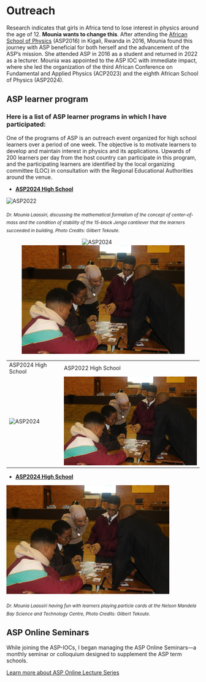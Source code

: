 # Outreach
Research indicates that girls in Africa tend to lose interest in physics around the age of 12. **Mounia wants to change this**. After attending the
[African School of Physics](https://africanschoolofphysics.org) (ASP2016) in Kigali, Rwanda in 2016, Mounia found this journey with ASP beneficial for both herself 
and the advancement of the ASP’s mission. She attended ASP in 2016 as a student and returned in 2022 as a lecturer. 
Mounia was appointed to the ASP IOC with immediate impact, where she led the organization of the third African Conference on Fundamental and Applied Physics (ACP2023)
and the eighth African School of Physics (ASP2024).

## ASP learner program
### Here is a list of ASP learner programs in which I have participated:
One of the programs of ASP is an outreach event organized for high school learners over a period of one week. 
The objective is to motivate learners to develop and maintain interest in physics and its applications. 
Upwards of 200 learners per day from the host country can participate in this program, and the participating 
learners are identified by the local organizing committee (LOC) in consultation with the Regional Educational Authorities around the venue.

- **[ASP2024 High School](https://indico.cern.ch/event/1393743/)** <br /> 

<img style="" width="425" alt="ASP2022" title="ASP2022" src="ASP2024.jpg">

<sub>*Dr. Mounia Laassiri, discussing the mathematical formalism of the concept of center-of-mass and the condition of stability of the 15-block Jenga cantilever that the learners succeeded in building, Photo Credits: Gilbert Tekoute.*</sub>

<p align="center">
  <img alt="ASP2024" src="ASP2024.jpg" width="425">
&nbsp; &nbsp; &nbsp; &nbsp;
  <img alt="ASP2022" src="ASP2022.JPG" width="425">
</p>

<table>
  <tr>
    <td>ASP2024 High School</td>
     <td>ASP2022 High School</td>
  </tr>
  <tr>
    <td><img alt="ASP2024" src="ASP2024.jpg" width="425"></td>
    <td><img alt="ASP2022" src="ASP2022.JPG" width="425"></td>
  </tr>
 </table>

- **[ASP2024 High School](https://africanschoolofphysics.org/asp2022/)** <br /> 

<img style="" width="425" alt="ASP2022" title="ASP2022" src="ASP2022.JPG">

<sub>*Dr. Mounia Laassiri having fun with learners playing particle cards at the Nelson Mandela Bay Science and Technology Centre, Photo Credits: Gilbert Tekoute.*</sub>

## ASP Online Seminars
While joining the ASP-IOCs, I began managing the ASP Online Seminars—a monthly seminar or colloquium designed to supplement the ASP term schools.

[Learn more about ASP Online Lecture Series](https://indico.cern.ch/category/12710/) 





